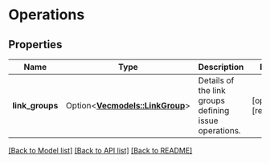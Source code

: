 # Operations

## Properties

Name | Type | Description | Notes
------------ | ------------- | ------------- | -------------
**link_groups** | Option<[**Vec<models::LinkGroup>**](LinkGroup.md)> | Details of the link groups defining issue operations. | [optional][readonly]

[[Back to Model list]](../README.md#documentation-for-models) [[Back to API list]](../README.md#documentation-for-api-endpoints) [[Back to README]](../README.md)


